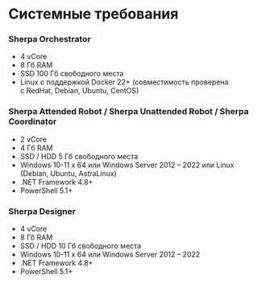 # Системные требования

### Sherpa Orchestrator

* 4 vCore
* 8 Гб RAM
* SSD 100 Гб свободного места
* Linux с поддержкой Docker 22+ (cовместимость проверена\
  с RedHat, Debian, Ubuntu, CentOS)

### Sherpa Attended Robot / Sherpa Unattended Robot / Sherpa Coordinator

* 2 vCore
* 4 Гб RAM
* SSD / HDD 5 Гб свободного места
* Windows 10-11 х 64 или Windows Server 2012 – 2022 или Linux (Debian, Ubuntu, AstraLinux)
* .NET Framework 4.8+
* PowerShell 5.1+

### Sherpa Designer

* 4 vCore
* 8 Гб RAM
* SSD / HDD 10 Гб свободного места
* Windows 10-11  х 64 или Windows Server 2012 – 2022
* .NET Framework 4.8+
* PowerShell 5.1+
